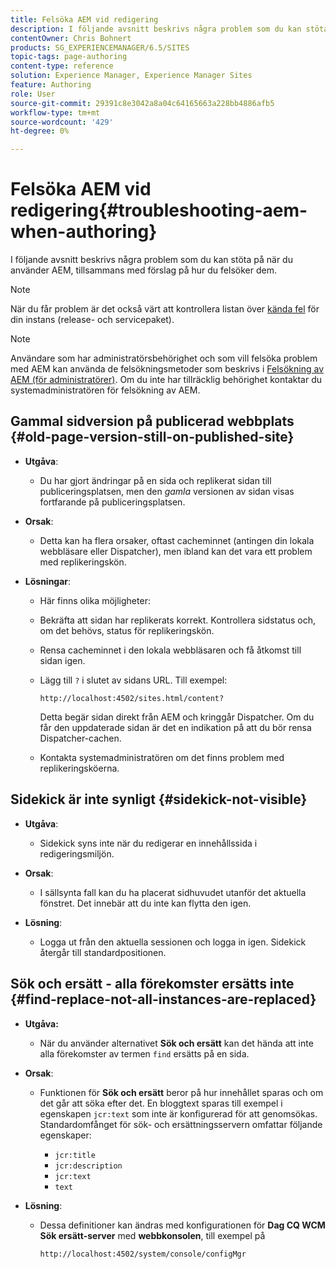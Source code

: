 ```yaml
---
title: Felsöka AEM vid redigering
description: I följande avsnitt beskrivs några problem som du kan stöta på när du använder AEM, tillsammans med förslag på hur du felsöker dem.
contentOwner: Chris Bohnert
products: SG_EXPERIENCEMANAGER/6.5/SITES
topic-tags: page-authoring
content-type: reference
solution: Experience Manager, Experience Manager Sites
feature: Authoring
role: User
source-git-commit: 29391c8e3042a8a04c64165663a228bb4886afb5
workflow-type: tm+mt
source-wordcount: '429'
ht-degree: 0%

---
```


# Felsöka AEM vid redigering{#troubleshooting-aem-when-authoring}

I följande avsnitt beskrivs några problem som du kan stöta på när du använder AEM, tillsammans med förslag på hur du felsöker dem.

>[!NOTE]
>
>När du får problem är det också värt att kontrollera listan över [kända fel](/help/release-notes/release-notes.md) för din instans (release- och servicepaket).

>[!NOTE]
>
>Användare som har administratörsbehörighet och som vill felsöka problem med AEM kan använda de felsökningsmetoder som beskrivs i [Felsökning av AEM (för administratörer)](/help/sites-administering/troubleshoot.md). Om du inte har tillräcklig behörighet kontaktar du systemadministratören för felsökning av AEM.

## Gammal sidversion på publicerad webbplats {#old-page-version-still-on-published-site}

* **Utgåva**:

   * Du har gjort ändringar på en sida och replikerat sidan till publiceringsplatsen, men den *gamla* versionen av sidan visas fortfarande på publiceringsplatsen.

* **Orsak**:

   * Detta kan ha flera orsaker, oftast cacheminnet (antingen din lokala webbläsare eller Dispatcher), men ibland kan det vara ett problem med replikeringskön.

* **Lösningar**:

   * Här finns olika möjligheter:
   * Bekräfta att sidan har replikerats korrekt. Kontrollera sidstatus och, om det behövs, status för replikeringskön.
   * Rensa cacheminnet i den lokala webbläsaren och få åtkomst till sidan igen.
   * Lägg till `?` i slutet av sidans URL. Till exempel:

     `http://localhost:4502/sites.html/content?`

     Detta begär sidan direkt från AEM och kringgår Dispatcher. Om du får den uppdaterade sidan är det en indikation på att du bör rensa Dispatcher-cachen.

   * Kontakta systemadministratören om det finns problem med replikeringsköerna.

## Sidekick är inte synligt {#sidekick-not-visible}

* **Utgåva**:

   * Sidekick syns inte när du redigerar en innehållssida i redigeringsmiljön.

* **Orsak**:

   * I sällsynta fall kan du ha placerat sidhuvudet utanför det aktuella fönstret. Det innebär att du inte kan flytta den igen.

* **Lösning**:

   * Logga ut från den aktuella sessionen och logga in igen. Sidekick återgår till standardpositionen.

## Sök och ersätt - alla förekomster ersätts inte {#find-replace-not-all-instances-are-replaced}

* **Utgåva:**

   * När du använder alternativet **Sök och ersätt** kan det hända att inte alla förekomster av termen `find` ersätts på en sida.

* **Orsak**:

   * Funktionen för **Sök och ersätt** beror på hur innehållet sparas och om det går att söka efter det. En bloggtext sparas till exempel i egenskapen `jcr:text` som inte är konfigurerad för att genomsökas. Standardomfånget för sök- och ersättningsservern omfattar följande egenskaper:

      * `jcr:title`
      * `jcr:description`
      * `jcr:text`
      * `text`

* **Lösning**:

   * Dessa definitioner kan ändras med konfigurationen för **Dag CQ WCM Sök ersätt-server** med **webbkonsolen**, till exempel på

     `http://localhost:4502/system/console/configMgr`
